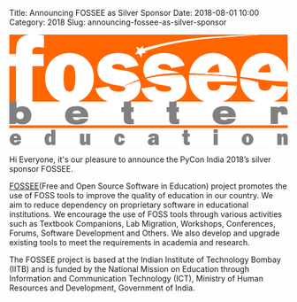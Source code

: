 Title: Announcing FOSSEE as Silver Sponsor
Date: 2018-08-01 10:00
Category: 2018
Slug: announcing-fossee-as-silver-sponsor

<p class="text-center">
	<a href="https://fossee.in/" target="_blank">
		<img src="https://raw.githubusercontent.com/pythonindia/inpycon2018/master/img/sponsors/fossee.png" alt="FOSSEE" height="200"/>
	</a>
</p>

Hi Everyone, it's our pleasure to announce the PyCon India 2018’s silver sponsor FOSSEE.
<!-- PELICAN_END_SUMMARY -->

[FOSSEE](https://fossee.in/)(Free and Open Source Software in Education) project promotes the use of FOSS tools to improve the quality of education in our country. We aim to reduce dependency on proprietary software in educational institutions. We encourage the use of FOSS tools through various activities such as Textbook Companions, Lab Migration, Workshops, Conferences, Forums, Software Development and Others. We also develop and upgrade existing tools to meet the requirements in academia and research.

The FOSSEE project is based at the Indian Institute of Technology Bombay (IITB) and is funded by the National Mission on Education through Information and Communication Technology (ICT), Ministry of Human Resources and Development, Government of India.
